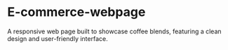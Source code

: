 # E-commerce-webpage
A responsive web page built to showcase coffee blends, featuring a clean design and user-friendly interface.
